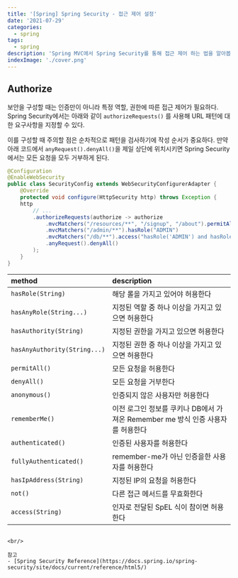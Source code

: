```yaml
---
title: '[Spring] Spring Security - 접근 제어 설정'
date: '2021-07-29'
categories:
  - spring
tags:
  - spring
description: 'Spring MVC에서 Spring Security를 통해 접근 제어 하는 법을 알아봅시다'
indexImage: './cover.png'
---
```


## Authorize  

보안을 구성할 때는 인증만이 아니라 특정 역할, 권한에 따른 접근 제어가 필요하다. 
Spring Security에서는 아래와 같이 ```authorizeRequests()``` 를 사용해 URL 패턴에 대한 요구사항을 지정할 수 있다. 

이를 구성할 때 주의할 점은 순차적으로 패턴을 검사하기에 작성 순서가 중요하다. 
만약 아래 코드에서 ```anyRequest().denyAll()```을 제일 상단에 위치시키면 Spring Security에서는 모든 요청을 모두 거부하게 된다.

``` java
@Configuration
@EnableWebSecurity
public class SecurityConfig extends WebSecurityConfigurerAdapter {
    @Override
    protected void configure(HttpSecurity http) throws Exception {
    http
        // ...
        .authorizeRequests(authorize -> authorize                                  
            .mvcMatchers("/resources/**", "/signup", "/about").permitAll()         
            .mvcMatchers("/admin/**").hasRole("ADMIN")                             
            .mvcMatchers("/db/**").access("hasRole('ADMIN') and hasRole('DBA')")   
            .anyRequest().denyAll()                                                
        );
    }
}
```

|method|description|
|:---|:---|
|```hasRole(String)```|해당 롤을 가지고 있어야 허용한다|
|```hasAnyRole(String...)```|지정된 역할 중 하나 이상을 가지고 있으면 허용한다|
|```hasAuthority(String)```|지정된 권한을 가지고 있으면 허용한다|
|```hasAnyAuthority(String...)```|지정된 권한 중 하나 이상을 가지고 있으면 허용한다|
|```permitAll()```|모든 요청을 허용한다|
|```denyAll()```|모든 요청을 거부한다|
|```anonymous()```|인증되지 않은 사용자만 허용한다|
|```rememberMe()```|이전 로그인 정보를 쿠키나 DB에서 가져온 Remember me 방식 인증 사용자를 허용한다|
|```authenticated()```|인증된 사용자를 허용한다|
|```fullyAuthenticated()```|remember-me가 아닌 인증을한 사용자를 허용한다|
|```hasIpAddress(String)```|지정된 IP의 요청을 허용한다|
|```not()```|다른 접근 메서드를 무효화한다|
|```access(String)```|인자로 전달된 SpEL 식이 참이면 허용한다|
```

<br/>

참고  
- [Spring Security Reference](https://docs.spring.io/spring-security/site/docs/current/reference/html5/)